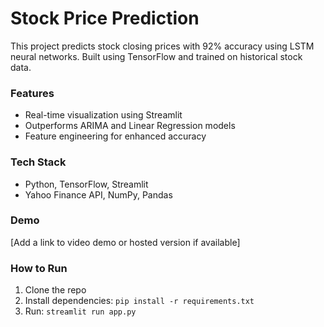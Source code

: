 # Stock Price Prediction

This project predicts stock closing prices with 92% accuracy using LSTM neural networks. Built using TensorFlow and trained on historical stock data.

### Features
- Real-time visualization using Streamlit
- Outperforms ARIMA and Linear Regression models
- Feature engineering for enhanced accuracy

### Tech Stack
- Python, TensorFlow, Streamlit
- Yahoo Finance API, NumPy, Pandas

### Demo
[Add a link to video demo or hosted version if available]

### How to Run
1. Clone the repo
2. Install dependencies: `pip install -r requirements.txt`
3. Run: `streamlit run app.py`
